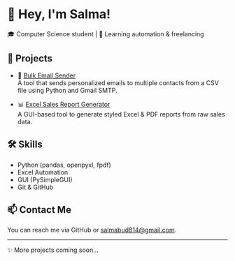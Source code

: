 # 👋 Hey, I'm Salma!

🎓 Computer Science student | 🧠 Learning automation & freelancing 


## 🚀 Projects

- 📨 [Bulk Email Sender](https://github.com/salmabu/email-automation)  
  A tool that sends personalized emails to multiple contacts from a CSV file using Python and Gmail SMTP.

- 📊 [Excel Sales Report Generator](https://github.com/salmabu/excel-automation)  
  A GUI-based tool to generate styled Excel & PDF reports from raw sales data.


## 🛠️ Skills
- Python (pandas, openpyxl, fpdf)
- Excel Automation
- GUI (PySimpleGUI)
- Git & GitHub



## 📫 Contact Me
You can reach me via GitHub or salmabud814@gmail.com.

---

✨ More projects coming soon...
